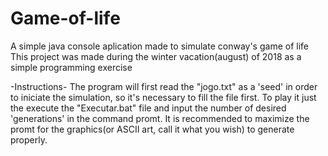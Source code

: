 # Game-of-life
A simple java console aplication made to simulate conway's game of life
This project was made during the winter vacation(august) of 2018 as a simple programming exercise

-Instructions-
The program will first read the "jogo.txt" as a 'seed' in order to iniciate the simulation, so it's necessary to fill the file first.
To play it just the execute the "Executar.bat" file and input the number of desired 'generations' in the command promt. It is 
recommended to maximize the promt for the graphics(or ASCII art, call it what you wish) to generate properly.
